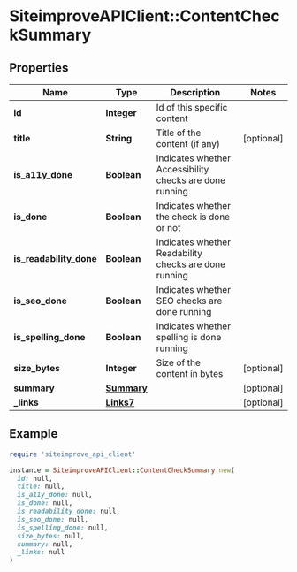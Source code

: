 # SiteimproveAPIClient::ContentCheckSummary

## Properties

| Name | Type | Description | Notes |
| ---- | ---- | ----------- | ----- |
| **id** | **Integer** | Id of this specific content |  |
| **title** | **String** | Title of the content (if any) | [optional] |
| **is_a11y_done** | **Boolean** | Indicates whether Accessibility checks are done running |  |
| **is_done** | **Boolean** | Indicates whether the check is done or not |  |
| **is_readability_done** | **Boolean** | Indicates whether Readability checks are done running |  |
| **is_seo_done** | **Boolean** | Indicates whether SEO checks are done running |  |
| **is_spelling_done** | **Boolean** | Indicates whether spelling is done running |  |
| **size_bytes** | **Integer** | Size of the content in bytes | [optional] |
| **summary** | [**Summary**](Summary.md) |  | [optional] |
| **_links** | [**Links7**](Links7.md) |  | [optional] |

## Example

```ruby
require 'siteimprove_api_client'

instance = SiteimproveAPIClient::ContentCheckSummary.new(
  id: null,
  title: null,
  is_a11y_done: null,
  is_done: null,
  is_readability_done: null,
  is_seo_done: null,
  is_spelling_done: null,
  size_bytes: null,
  summary: null,
  _links: null
)
```

